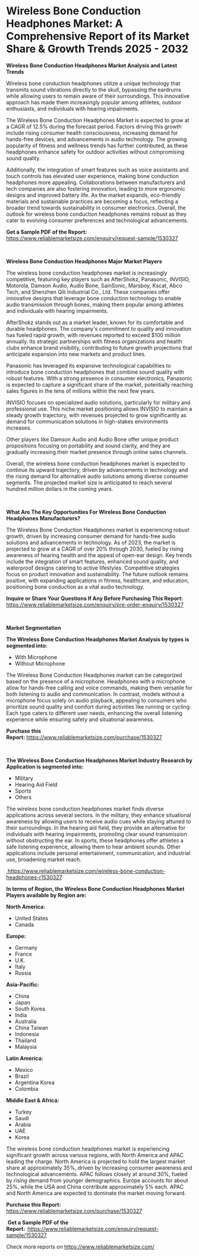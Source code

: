 <p><h1>Wireless Bone Conduction Headphones Market: A Comprehensive Report of its Market Share & Growth Trends 2025 - 2032</h1></p><p><strong>Wireless Bone Conduction Headphones Market Analysis and Latest Trends</strong></p>
<p><p>Wireless bone conduction headphones utilize a unique technology that transmits sound vibrations directly to the skull, bypassing the eardrums while allowing users to remain aware of their surroundings. This innovative approach has made them increasingly popular among athletes, outdoor enthusiasts, and individuals with hearing impairments. </p><p>The Wireless Bone Conduction Headphones Market is expected to grow at a CAGR of 12.5% during the forecast period. Factors driving this growth include rising consumer health consciousness, increasing demand for hands-free devices, and advancements in audio technology. The growing popularity of fitness and wellness trends has further contributed, as these headphones enhance safety for outdoor activities without compromising sound quality. </p><p>Additionally, the integration of smart features such as voice assistants and touch controls has elevated user experience, making bone conduction headphones more appealing. Collaborations between manufacturers and tech companies are also fostering innovation, leading to more ergonomic designs and improved battery life. As the market expands, eco-friendly materials and sustainable practices are becoming a focus, reflecting a broader trend towards sustainability in consumer electronics. Overall, the outlook for wireless bone conduction headphones remains robust as they cater to evolving consumer preferences and technological advancements.</p></p>
<p><strong>Get a Sample PDF of the Report:&nbsp;</strong> <a href="https://www.reliablemarketsize.com/enquiry/request-sample/1530327?utm_campaign=2255&utm_medium=2&utm_source=Github&utm_content=ia&utm_term=07022025&utm_id=wireless-bone-conduction-headphones">https://www.reliablemarketsize.com/enquiry/request-sample/1530327</a></p>
<p>&nbsp;</p>
<p><strong>Wireless Bone Conduction Headphones Major Market Players</strong></p>
<p><p>The wireless bone conduction headphones market is increasingly competitive, featuring key players such as AfterShokz, Panasonic, INVISIO, Motorola, Damson Audio, Audio Bone, SainSonic, Marsboy, Kscat, Abco Tech, and Shenzhen Qili Industrial Co., Ltd. These companies offer innovative designs that leverage bone conduction technology to enable audio transmission through bones, making them popular among athletes and individuals with hearing impairments.</p><p>AfterShokz stands out as a market leader, known for its comfortable and durable headphones. The company's commitment to quality and innovation has fueled rapid growth, with revenues reported to exceed $100 million annually. Its strategic partnerships with fitness organizations and health clubs enhance brand visibility, contributing to future growth projections that anticipate expansion into new markets and product lines.</p><p>Panasonic has leveraged its expansive technological capabilities to introduce bone conduction headphones that combine sound quality with robust features. With a strong presence in consumer electronics, Panasonic is expected to capture a significant share of the market, potentially reaching sales figures in the tens of millions within the next few years.</p><p>INVISIO focuses on specialized audio solutions, particularly for military and professional use. This niche market positioning allows INVISIO to maintain a steady growth trajectory, with revenues projected to grow significantly as demand for communication solutions in high-stakes environments increases.</p><p>Other players like Damson Audio and Audio Bone offer unique product propositions focusing on portability and sound clarity, and they are gradually increasing their market presence through online sales channels.</p><p>Overall, the wireless bone conduction headphones market is expected to continue its upward trajectory, driven by advancements in technology and the rising demand for alternative audio solutions among diverse consumer segments. The projected market size is anticipated to reach several hundred million dollars in the coming years.</p></p>
<p>&nbsp;</p>
<p><strong>What Are The Key Opportunities For Wireless Bone Conduction Headphones Manufacturers?</strong></p>
<p><p>The Wireless Bone Conduction Headphones market is experiencing robust growth, driven by increasing consumer demand for hands-free audio solutions and advancements in technology. As of 2023, the market is projected to grow at a CAGR of over 20% through 2030, fueled by rising awareness of hearing health and the appeal of open-ear design. Key trends include the integration of smart features, enhanced sound quality, and waterproof designs catering to active lifestyles. Competitive strategies focus on product innovation and sustainability. The future outlook remains positive, with expanding applications in fitness, healthcare, and education, positioning bone conduction as a vital audio technology.</p></p>
<p><strong>Inquire or Share Your Questions If Any Before Purchasing This Report:</strong> <a href="https://www.reliablemarketsize.com/enquiry/pre-order-enquiry/1530327?utm_campaign=2255&utm_medium=2&utm_source=Github&utm_content=ia&utm_term=07022025&utm_id=wireless-bone-conduction-headphones">https://www.reliablemarketsize.com/enquiry/pre-order-enquiry/1530327</a></p>
<p>&nbsp;</p>
<p><strong>Market Segmentation</strong></p>
<p><strong>The Wireless Bone Conduction Headphones Market Analysis by types is segmented into:</strong></p>
<p><ul><li>With Microphone</li><li>Without Microphone</li></ul></p>
<p><p>The Wireless Bone Conduction Headphones market can be categorized based on the presence of a microphone. Headphones with a microphone allow for hands-free calling and voice commands, making them versatile for both listening to audio and communication. In contrast, models without a microphone focus solely on audio playback, appealing to consumers who prioritize sound quality and comfort during activities like running or cycling. Each type caters to different user needs, enhancing the overall listening experience while ensuring safety and situational awareness.</p></p>
<p><strong>Purchase this Report:&nbsp;</strong><a href="https://www.reliablemarketsize.com/purchase/1530327?utm_campaign=2255&utm_medium=2&utm_source=Github&utm_content=ia&utm_term=07022025&utm_id=wireless-bone-conduction-headphones">https://www.reliablemarketsize.com/purchase/1530327</a></p>
<p>&nbsp;</p>
<p><strong>The Wireless Bone Conduction Headphones Market Industry Research by Application is segmented into:</strong></p>
<p><ul><li>Military</li><li>Hearing Aid Field</li><li>Sports</li><li>Others</li></ul></p>
<p><p>The wireless bone conduction headphones market finds diverse applications across several sectors. In the military, they enhance situational awareness by allowing users to receive audio cues while staying attuned to their surroundings. In the hearing aid field, they provide an alternative for individuals with hearing impairments, promoting clear sound transmission without obstructing the ear. In sports, these headphones offer athletes a safe listening experience, allowing them to hear ambient sounds. Other applications include personal entertainment, communication, and industrial use, broadening market reach.</p></p>
<p><a href="https://www.reliablemarketsize.com/wireless-bone-conduction-headphones-r1530327?utm_campaign=2255&utm_medium=2&utm_source=Github&utm_content=ia&utm_term=07022025&utm_id=wireless-bone-conduction-headphones">&nbsp;https://www.reliablemarketsize.com/wireless-bone-conduction-headphones-r1530327</a></p>
<p><strong>In terms of Region, the Wireless Bone Conduction Headphones Market Players available by Region are:</strong></p>
<p>
    <p> <strong> North America: </strong>
        <ul>
            <li>United States</li>
            <li>Canada</li>
        </ul>
        </p> 
    <p> <strong> Europe: </strong>
        <ul>
            <li>Germany</li>
            <li>France</li>
            <li>U.K.</li>
            <li>Italy</li>
            <li>Russia</li>
        </ul>
        </p> 
    <p> <strong> Asia-Pacific: </strong>
        <ul>
            <li>China</li>
            <li>Japan</li>
            <li>South Korea</li>
            <li>India</li>
            <li>Australia</li>
            <li>China Taiwan</li>
            <li>Indonesia</li>
            <li>Thailand</li>
            <li>Malaysia</li>
        </ul>
        </p> 
    <p> <strong> Latin America: </strong>
        <ul>
            <li>Mexico</li>
            <li>Brazil</li>
            <li>Argentina Korea</li>
            <li>Colombia</li>
        </ul>
        </p> 
    <p> <strong> Middle East & Africa: </strong>
        <ul>
            <li>Turkey</li>
            <li>Saudi</li>
            <li>Arabia</li>
            <li>UAE</li>
            <li>Korea</li>
        </ul>
    </p>
    </p>
<p><p>The wireless bone conduction headphones market is experiencing significant growth across various regions, with North America and APAC leading the charge. North America is projected to hold the largest market share at approximately 35%, driven by increasing consumer awareness and technological advancements. APAC follows closely at around 30%, fueled by rising demand from younger demographics. Europe accounts for about 25%, while the USA and China contribute approximately 5% each. APAC and North America are expected to dominate the market moving forward.</p></p>
<p><strong>Purchase this Report: </strong><a href="https://www.reliablemarketsize.com/purchase/1530327?utm_campaign=2255&utm_medium=2&utm_source=Github&utm_content=ia&utm_term=07022025&utm_id=wireless-bone-conduction-headphones">https://www.reliablemarketsize.com/purchase/1530327</a></p>
<p>&nbsp;<strong>Get a Sample PDF of the Report:&nbsp;&nbsp;</strong><a href="https://www.reliablemarketsize.com/enquiry/request-sample/1530327?utm_campaign=2255&utm_medium=2&utm_source=Github&utm_content=ia&utm_term=07022025&utm_id=wireless-bone-conduction-headphones">https://www.reliablemarketsize.com/enquiry/request-sample/1530327</a></p>
<p><strong></strong></p>
<p>Check more reports on <a href="https://www.reliablemarketsize.com/?utm_campaign=2255&utm_medium=2&utm_source=Github&utm_content=ia&utm_term=07022025&utm_id=wireless-bone-conduction-headphones">https://www.reliablemarketsize.com/</a></p>